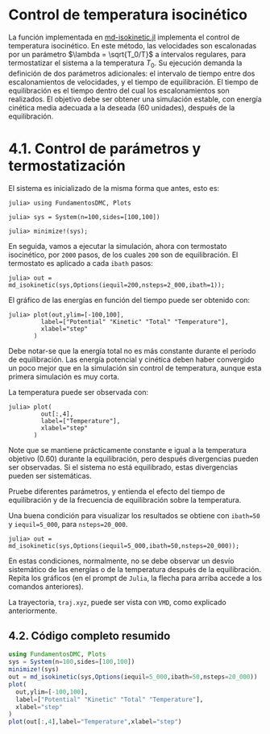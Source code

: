 
# Control de temperatura isocinético

 La función implementada en [md-isokinetic.jl](https://github.com/m3g/FundamentosDMC.jl/blob/master/src/md-isokinetic.jl) implementa el control de temperatura
isocinético. En este método, las velocidades son escalonadas por un
parámetro $\lambda = \sqrt{T_0/T}$ a intervalos regulares, para
termostatizar el sistema a la temperatura $T_0$. 
Su ejecución demanda la definición de dos parámetros
adicionales: el intervalo de tiempo entre dos escalonamientos de
velocidades, y el tiempo de equilibración. El tiempo de equilibración es
el tiempo dentro del cual los escalonamientos son realizados. El
objetivo debe ser obtener una simulación estable, con energía cinética
media adecuada a la deseada (60 unidades), después de la equilibración.

# 4.1. Control de parámetros y termostatización

El sistema es inicializado de la misma forma que antes, esto es:
```julia-repl
julia> using FundamentosDMC, Plots

julia> sys = System(n=100,sides=[100,100]) 

julia> minimize!(sys);
```

En seguida, vamos a ejecutar la simulación, ahora con termostato isocinético, por `2000` pasos, de los cuales `200` son de equilibración. El termostato es aplicado a cada `ibath` pasos:

```julia-repl
julia> out = md_isokinetic(sys,Options(iequil=200,nsteps=2_000,ibath=1));
```

El gráfico de las energías en función del tiempo puede ser obtenido con:
```julia-repl
julia> plot(out,ylim=[-100,100],
         label=["Potential" "Kinetic" "Total" "Temperature"],
         xlabel="step"
       )
```

Debe notar-se que la energía total no es más constante durante el período de equilibración. Las energía potencial y cinética deben haber convergido un poco mejor que en la simulación sin control de temperatura, aunque esta primera simulación es muy corta. 

La temperatura puede ser observada con:
```julia-repl
julia> plot(
         out[:,4],
         label=["Temperature"],
         xlabel="step"
       )
```
Note que se mantiene prácticamente constante e igual a la temperatura objetivo (0.60) durante la equilibración, pero después divergencias pueden ser observadas. Si el sistema no está equilibrado, estas divergencias pueden ser sistemáticas. 

Pruebe diferentes parámetros, y entienda el efecto del tiempo de equilibración y de la frecuencia de equilibración sobre la temperatura. 

Una buena condición para visualizar los resultados se obtiene con `ibath=50`  y `iequil=5_000`, para `nsteps=20_000`. 
```julia-repl
julia> out = md_isokinetic(sys,Options(iequil=5_000,ibath=50,nsteps=20_000));
```

En estas condiciones, normalmente, no se debe observar un desvío sistemático de las energías o de la temperatura después de la equilibración. Repita los gráficos (en el prompt de `Julia`, la flecha para arriba accede a los comandos anteriores).

La trayectoria, `traj.xyz`, puede ser vista con `VMD`, como explicado anteriormente. 

## 4.2. Código completo resumido

```julia
using FundamentosDMC, Plots
sys = System(n=100,sides=[100,100])
minimize!(sys)
out = md_isokinetic(sys,Options(iequil=5_000,ibath=50,nsteps=20_000))
plot(
  out,ylim=[-100,100],
  label=["Potential" "Kinetic" "Total" "Temperature"],
  xlabel="step"
)
plot(out[:,4],label="Temperature",xlabel="step")
```

